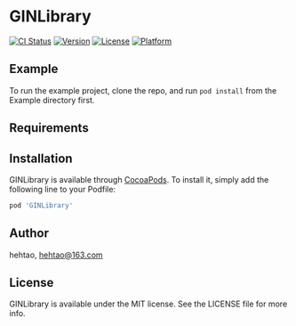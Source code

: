 # GINLibrary

[![CI Status](http://img.shields.io/travis/hehtao/GINLibrary.svg?style=flat)](https://travis-ci.org/hehtao/GINLibrary)
[![Version](https://img.shields.io/cocoapods/v/GINLibrary.svg?style=flat)](http://cocoapods.org/pods/GINLibrary)
[![License](https://img.shields.io/cocoapods/l/GINLibrary.svg?style=flat)](http://cocoapods.org/pods/GINLibrary)
[![Platform](https://img.shields.io/cocoapods/p/GINLibrary.svg?style=flat)](http://cocoapods.org/pods/GINLibrary)

## Example

To run the example project, clone the repo, and run `pod install` from the Example directory first.

## Requirements

## Installation

GINLibrary is available through [CocoaPods](http://cocoapods.org). To install
it, simply add the following line to your Podfile:

```ruby
pod 'GINLibrary'
```

## Author

hehtao, hehtao@163.com

## License

GINLibrary is available under the MIT license. See the LICENSE file for more info.
